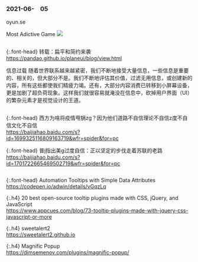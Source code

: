 ### 2021-06-　05

oyun.se

Most Adictive Game
![](https://s0.2mdn.net/simgad/5555578739379721561)
```note
```

{:.font-head}
转载：扁平和简约来袭
<br>[
https://pandao.github.io/planeui/blog/view.html
](
https://pandao.github.io/planeui/blog/view.html
)

信息过载
随着世界联系越来越紧密，我们不断地接受大量信息，一些信息是重要的、相关的，但大部分不是。我们不断地评估其价值，过滤无用信息，或创建新的内容，所有这些都使我们精疲力竭。还有，大部分内容消费已转移到小屏幕设备，更是加剧了超负荷现象。这样我们就很容易就淹没在信息中，砍掉用户界面（UI）的繁杂元素才是视觉设计的王道。
```note
```

{:.font-head}
西方为啥将疫情甩锅zg？因为他们道路不自信理论不自信z度不自信文化不自信
<br>[
https://baijiahao.baidu.com/s?id=1699325116809163719&wfr=spider&for=pc
](
https://baijiahao.baidu.com/s?id=1699325116809163719&wfr=spider&for=pc
)

{:.font-head}
普j指出美g过度自信：正以坚定的步伐走着苏联的老路
<br>[
https://baijiahao.baidu.com/s?id=1701722665469502719&wfr=spider&for=pc
](
https://baijiahao.baidu.com/s?id=1701722665469502719&wfr=spider&for=pc
)

```tip
```

{:.font-head}
Automation Tooltips with Simple Data Attributes
<br>[
https://codepen.io/adwin/details/vGqzLq
](
https://codepen.io/adwin/details/vGqzLq
)

{:.h4}
20 best open-source tooltip plugins made with CSS, jQuery, and JavaScript
<br>[
https://www.appcues.com/blog/73-tooltip-plugins-made-with-jquery-css-javascript-or-more
](
https://www.appcues.com/blog/73-tooltip-plugins-made-with-jquery-css-javascript-or-more
)

{:.h4}
sweetalert2
<br>[
https://sweetalert2.github.io
](
https://sweetalert2.github.io
)

{:.h4}
Magnific Popup
<br>[
https://dimsemenov.com/plugins/magnific-popup/
](
https://dimsemenov.com/plugins/magnific-popup/
)
